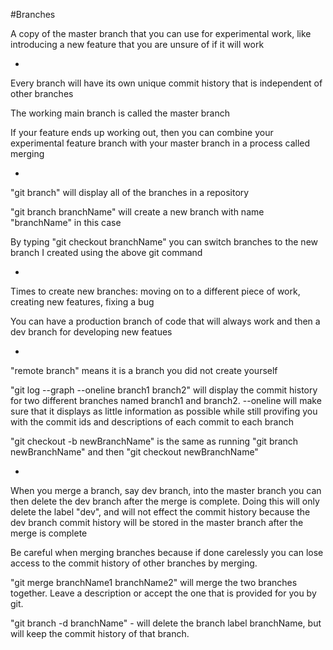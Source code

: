 #Branches

A copy of the master branch that you can use for experimental work, like introducing a new feature that you are unsure of if it will work

-

Every branch will have its own unique commit history that is independent of other branches

The working main branch is called the master branch

If your feature ends up working out, then you can combine your experimental feature branch with your master branch in a process called merging

-

"git branch" will display all of the branches in a repository

"git branch branchName" will create a new branch with name "branchName" in this case

By typing "git checkout branchName" you can switch branches to the new branch I created using the above git command

-

Times to create new branches: moving on to a different piece of work, creating new features, fixing a bug

You can have a production branch of code that will always work and then a dev branch for developing new featues

-

"remote branch" means it is a branch you did not create yourself

"git log --graph --oneline branch1 branch2" will display the commit history for two different branches named branch1 and branch2. --oneline will make sure that it displays as little information as possible while still provifing you with the commit ids and descriptions of each commit to each branch

"git checkout -b newBranchName" is the same as running "git branch newBranchName" and then "git checkout newBranchName"

-

When you merge a branch, say dev branch, into the master branch you can then delete the dev branch after the merge is complete. Doing this will only delete the label "dev", and will not effect the commit history because the dev branch commit history will be stored in the master branch after the merge is complete

Be careful when merging branches because if done carelessly you can lose access to the commit history of other branches by merging.

"git merge branchName1 branchName2" will merge the two branches together. Leave a description or accept the one that is provided for you by git.

"git branch -d branchName" - will delete the branch label branchName, but will keep the commit history of that branch.
